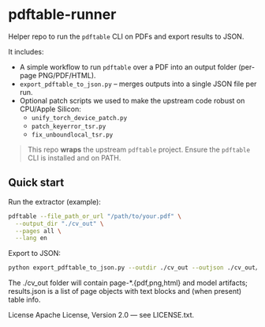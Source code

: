 # pdftable-runner

Helper repo to run the `pdftable` CLI on PDFs and export results to JSON.

It includes:
- A simple workflow to run `pdftable` over a PDF into an output folder (per-page PNG/PDF/HTML).
- `export_pdftable_to_json.py` – merges outputs into a single JSON file per run.
- Optional patch scripts we used to make the upstream code robust on CPU/Apple Silicon:
  - `unify_torch_device_patch.py`
  - `patch_keyerror_tsr.py`
  - `fix_unboundlocal_tsr.py`

> This repo **wraps** the upstream `pdftable` project. Ensure the `pdftable` CLI is installed and on PATH.

## Quick start

Run the extractor (example):
```bash
pdftable --file_path_or_url "/path/to/your.pdf" \
  --output_dir "./cv_out" \
  --pages all \
  --lang en
```

Export to JSON:

```bash
python export_pdftable_to_json.py --outdir ./cv_out --outjson ./cv_out/results.json
```

The ./cv_out folder will contain page-*.{pdf,png,html} and model artifacts;
results.json is a list of page objects with text blocks and (when present) table info.

License
Apache License, Version 2.0 — see LICENSE.txt.

